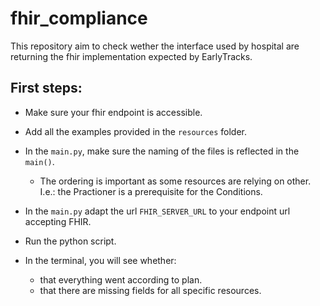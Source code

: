 # fhir_compliance
This repository aim to check wether the interface used by hospital are returning the fhir implementation expected by EarlyTracks.

## First steps:
- Make sure your fhir endpoint is accessible.
- Add all the examples provided in the `resources` folder.
- In the `main.py`, make sure the naming of the files is reflected in the `main()`.
    - The ordering is important as some resources are relying on other. I.e.: the Practioner is a prerequisite for the Conditions.
- In the `main.py` adapt the url `FHIR_SERVER_URL` to your endpoint url accepting FHIR.

- Run the python script.
- In the terminal, you will see whether:
    - that everything went according to plan.
    - that there are missing fields for all specific resources.